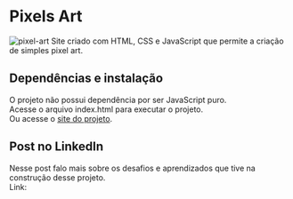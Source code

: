 # Pixels Art
![pixel-art](https://user-images.githubusercontent.com/66449676/173832034-8f8e59b9-031a-4066-81c7-74c947b388ab.jpg)
Site criado com HTML, CSS e JavaScript que permite a criação de simples pixel art.

## Dependências e instalação
O projeto não possui dependência por ser JavaScript puro. <br>
Acesse o arquivo index.html para executar o projeto. <br>
Ou acesse o [site do projeto](https://luizhenriquepy.github.io/pixels-art/).
## Post no LinkedIn
Nesse post falo mais sobre os desafios e aprendizados que tive na construção desse projeto. <br>
Link: 
